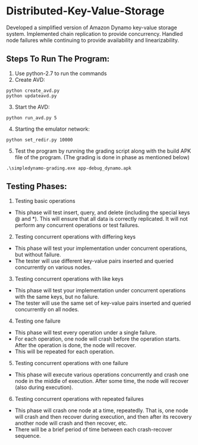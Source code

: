 # Distributed-Key-Value-Storage
Developed a simplified version of Amazon Dynamo key-value storage system. Implemented chain replication to provide concurrency. Handled node failures while continuing to provide availability and linearizability.

## Steps To Run The Program:
1. Use python-2.7 to run the commands
2. Create AVD:
```
python create_avd.py
python updateavd.py
```
3. Start the AVD:
```
python run_avd.py 5
```
4. Starting the emulator network:
```
python set_redir.py 10000
```
5. Test the program by running the grading script along with the build APK file of the program. (The grading is done in phase as mentioned below)
```
.\simpledynamo-grading.exe app-debug_dynamo.apk
```

## Testing Phases:
1. Testing basic operations 
- This phase will test insert, query, and delete (including the special keys @ and *). This will ensure that all data is correctly replicated. It will not perform any concurrent operations or test failures.
2. Testing concurrent operations with differing keys
- This phase will test your implementation under concurrent operations, but without failure.
- The tester will use different key-value pairs inserted and queried concurrently on various nodes.
3. Testing concurrent operations with like keys
- This phase will test your implementation under concurrent operations with the same keys, but no failure.
- The tester will use the same set of key-value pairs inserted and queried concurrently on all nodes.
4. Testing one failure
- This phase will test every operation under a single failure.
- For each operation, one node will crash before the operation starts. After the operation is done, the node will recover.
- This will be repeated for each operation.
5. Testing concurrent operations with one failure
- This phase will execute various operations concurrently and crash one node in the middle of execution. After some time, the node will recover (also during execution).
6. Testing concurrent operations with repeated failures 
- This phase will crash one node at a time, repeatedly. That is, one node will crash and then recover during execution, and then after its recovery another node will crash and then recover, etc.
- There will be a brief period of time between each crash-recover sequence.
